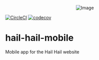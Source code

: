 <p align="center">
    <img src="https://www.hailhail.club/wp-content/uploads/2017/02/hail-hail-club@2.png" alt="Image" />
</p>

[![CircleCI](https://circleci.com/gh/rorystandley/hail-hail-mobile.svg?style=shield)](https://circleci.com/gh/rorystandley/hail-hail-mobile)
[![codecov](https://codecov.io/gh/rorystandley/hail-hail-mobile/branch/develop/graph/badge.svg)](https://codecov.io/gh/rorystandley/hail-hail-mobile)

# hail-hail-mobile
Mobile app for the Hail Hail website